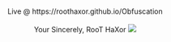 <p align="center"><br>
<a> Live @ https://roothaxor.github.io/Obfuscation</a><br><br>
<a> Your Sincerely, RooT HaXor</a>
<img src="http://1.media.collegehumor.cvcdn.com/44/21/0116b382d4c48794f67b77748f7470a9.gif">
